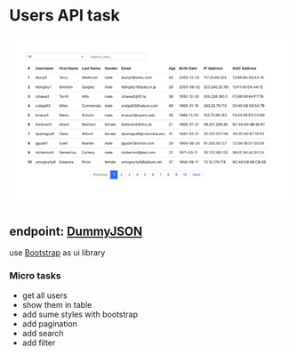 # Users API task

![Minimal Preview](./preview.png)

## endpoint: [DummyJSON](https://dummyjson.com/docs/users)

use [Bootstrap](https://getbootstrap.com) as ui library

### Micro tasks

- get all users
- show them in table
- add sume styles with bootstrap
- add pagination
- add search
- add filter
